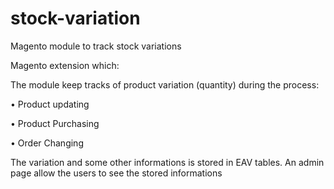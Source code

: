 # stock-variation
Magento module to track stock variations

Magento extension which: 

The module keep tracks of product variation (quantity) during the process:

• Product updating

• Product Purchasing

• Order Changing

The variation and some other informations is stored in EAV tables.
An admin page allow the users to see the stored informations
